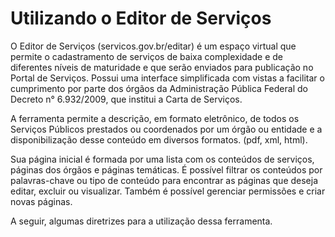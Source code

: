 # Utilizando o Editor de Serviços

O Editor de Serviços (servicos.gov.br/editar) é um espaço virtual que permite o cadastramento de serviços de baixa complexidade e de diferentes níveis de maturidade e que serão enviados para publicação no Portal de Serviços. Possui uma interface simplificada com vistas a facilitar o cumprimento por parte dos órgãos da Administração Pública Federal do Decreto n° 6.932/2009, que institui a Carta de Serviços.

A ferramenta permite a descrição, em formato eletrônico, de todos os Serviços Públicos prestados ou coordenados por um órgão ou entidade e a disponibilização desse conteúdo em diversos formatos. (pdf, xml, html).

Sua página inicial é formada por uma lista com os conteúdos de serviços, páginas dos órgãos e páginas temáticas. É possível filtrar os conteúdos por palavras-chave ou tipo de conteúdo para encontrar as páginas que deseja editar, excluir ou visualizar. Também é possível gerenciar permissões e criar novas páginas.

A seguir, algumas diretrizes para a utilização dessa ferramenta.